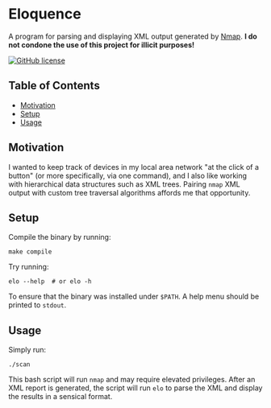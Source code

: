 # Eloquence
A program for parsing and displaying XML output generated by [Nmap](https://nmap.org/). **I do not condone the
use of this project for illicit purposes!**

[![GitHub license](https://img.shields.io/badge/license-MIT-blue.svg)](https://raw.githubusercontent.com/dsw7/Eloquence/master/LICENSE)

## Table of Contents
- [Motivation](#motivation)
- [Setup](#setup)
- [Usage](#usage)

## Motivation
I wanted to keep track of devices in my local area network "at the click of a button" (or more specifically,
via one command), and I also like working with hierarchical data structures such as XML trees. Pairing `nmap`
XML output with custom tree traversal algorithms affords me that opportunity.

## Setup
Compile the binary by running:
```console
make compile
```
Try running:
```console
elo --help  # or elo -h
```
To ensure that the binary was installed under `$PATH`. A help menu should be printed to `stdout`.

## Usage
Simply run:
```console
./scan
```
This bash script will run `nmap` and may require elevated privileges. After an XML report is generated, the
script will run `elo` to parse the XML and display the results in a sensical format.
